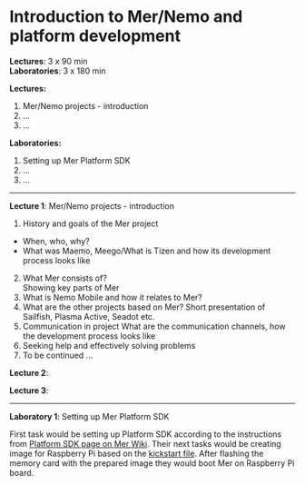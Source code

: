 Introduction to Mer/Nemo and platform development
=================================================

**Lectures**: 3 x 90 min  
**Laboratories**: 3 x 180 min


**Lectures:**

1. Mer/Nemo projects - introduction
2. ...
3. ...

**Laboratories:**

1. Setting up Mer Platform SDK
2. ...
3. ...

***

**Lecture 1**: Mer/Nemo projects - introduction

1. History and goals of the Mer project
  * When, who, why?
  * What was Maemo, Meego/What is Tizen and how its development process looks like
2. What Mer consists of?  
  Showing key parts of Mer
3. What is Nemo Mobile and how it relates to Mer?
4. What are the other projects based on Mer?
  Short presentation of Sailfish, Plasma Active, Seadot etc.
5. Communication in project
  What are the communication channels, how the development process looks like
6. Seeking help and effectively solving problems
7. To be continued ...

**Lecture 2**:

**Lecture 3**:

***

**Laboratory 1**: Setting up Mer Platform SDK

First task would be setting up Platform SDK according to the instructions from [Platform SDK page on Mer Wiki](https://wiki.merproject.org/wiki/Platform_SDK). Their next tasks would be creating image for Raspberry Pi based on the [kickstart file](https://wiki.merproject.org/wiki/Community_Workspace/RaspberryPi). After flashing the memory card with the prepared image they would boot Mer on Raspberry Pi board.
